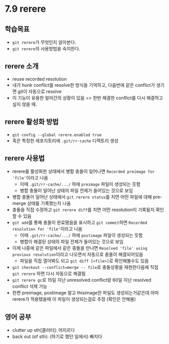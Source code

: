 # 7.9 rerere

## 학습목표
- `git rerere`가 무엇인지 알아본다.
- `git rerere`의 사용방법을 숙지한다.

## rerere 소개
- reuse recorded resolution
- 내가 hunk conflict를 resolve한 방식을 기억하고, 다음번에 같은 conflict가 생기면 git이 자동으로 resolve
- 이 기능이 유용한 얼마간의 상황이 있음 => 한번 해결한 conflict를 다시 해결하고 싶지 않을 때.

## rerere 활성화 방법
- `git config --global rerere.enabled true`
- 혹은 특정한 레포지토리에 `.git/rr-cache` 디렉토리 생성

## rerere 사용법
- rerere를 활성화한 상태에서 병합 충돌이 일어나면 `Recorded preimage for 'file'`이라고 나옴
   - 이때 `.git/rr-cache/.../` 하에 `preimage` 파일이 생성되는 듯함
   - 병합 충돌이 일어난 상태의 파일 전체가 들어있는 것으로 보임
- 병합 충돌이 일어난 상태에서 `git rerere status`를 치면 어떤 파일에 대해 pre-merge 상태를 기록했는지 나옴
- 충돌을 직접 수정하고 `git rerere diff`를 치면 어떤 resolution이 기록될지 확인할 수 있음
- `git add`를 통해 충돌이 완료됐음을 표시하고 `git commit`하면 `Recorded resolution for 'file'`이라고 나옴
   - 이때 `.git/rr-cache/.../` 하에 `postimage` 파일이 생성되는 듯함
   - 병합이 해결된 상태의 파일 전체가 들어있는 것으로 보임
- 이제 나중에 같은 파일에서 같은 충돌을 만나면 `Resolved 'file' using previous resolution`이라고 나오면서 자동으로 충돌이 해결되어있음
   - 파일을 직접 열어봐도 되고 `git diff [<file>]`로 확인해볼수도 있음
- `git checkout --conflict=merge -- file`로 충돌상황을 재현한다음에 직접 `git rerere` 하면 다시 자동으로 해결됨
- `git rerere gc`로 15일 지난 unresolved conflict랑 60일 지난 resolved conflict 삭제 가능
- 한편 preimage, postimage 말고 thisimage란 파일도 생성되는거같은데 아마 rerere가 적용됐을때 이 파일이 생성되는걸로 추정 (확인은 안해봄)

## 영어 공부
- clutter up sth[클러터]: 어지르다
- back out (of sth): (하기로 했던 일에서) 빠지다

